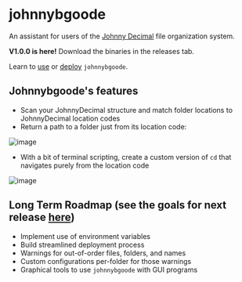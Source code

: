 # johnnybgoode

An assistant for users of the [Johnny Decimal](https://johnnydecimal.com) file organization system.

**V1.0.0 is here!** Download the binaries in the releases tab.

Learn to [use](https://github.com/SwissArmyWrench/johnnybgoode/blob/main/docs/USER_MANUAL.md) or [deploy](https://github.com/SwissArmyWrench/johnnybgoode/blob/main/docs/DEPLOYMENT.md) `johnnybgoode`.

## Johnnybgoode's features

- Scan your JohnnyDecimal structure and match folder locations to JohnnyDecimal location codes
- Return a path to a folder just from its location code:

![image](https://github.com/SwissArmyWrench/johnnybgoode/assets/137639586/b512edc8-b026-4d1b-925a-b0b1945c448d)

- With a bit of terminal scripting, create a custom version of `cd` that navigates purely from the location code

![image](https://github.com/SwissArmyWrench/johnnybgoode/assets/137639586/133c0b90-3772-4429-91da-225999edda0e)

## Long Term Roadmap (see the goals for next release [here](https://github.com/SwissArmyWrench/johnnybgoode/blob/main/docs/GOALPOSTS.md))

- Implement use of environment variables
- Build streamlined deployment process
- Warnings for out-of-order files, folders, and names
- Custom configurations per-folder for those warnings
- Graphical tools to use `johnnybgoode` with GUI programs
